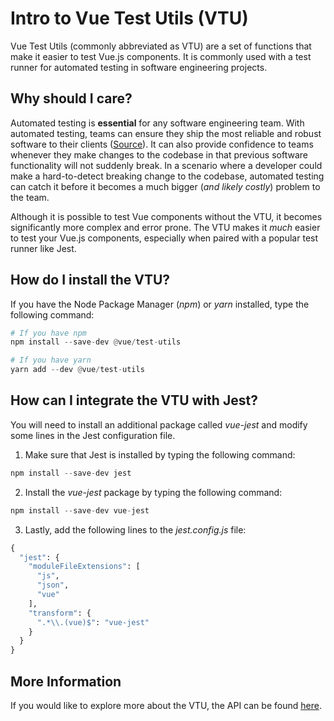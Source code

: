 # Intro to Vue Test Utils (VTU)
Vue Test Utils (commonly abbreviated as VTU) are a set of functions that make it easier to test Vue.js components.  It is commonly used
with a test runner for automated testing in software engineering projects.

## Why should I care?
Automated testing is **essential** for any software engineering team.  With automated testing, teams can ensure they ship the most reliable
and robust software to their clients ([Source](https://www.atlassian.com/continuous-delivery/software-testing/automated-testing)).  It can
also provide confidence to teams whenever they make changes to the codebase in that previous software functionality will not suddenly break. 
In a scenario where a developer could make a hard-to-detect breaking change to the codebase, automated testing can catch it before it becomes
a much bigger (*and likely costly*) problem to the team.

Although it is possible to test Vue components without the VTU, it becomes significantly more complex and error prone.
The VTU makes it *much* easier to test your Vue.js components, especially when paired with a popular test runner like Jest.

## How do I install the VTU?
If you have the Node Package Manager (*npm*) or *yarn* installed, type the following command:
```python
# If you have npm
npm install --save-dev @vue/test-utils

# If you have yarn
yarn add --dev @vue/test-utils
```

## How can I integrate the VTU with Jest?
You will need to install an additional package called *vue-jest* and modify some lines in the Jest configuration file.

1. Make sure that Jest is installed by typing the following command:
```python
npm install --save-dev jest
```

2. Install the *vue-jest* package by typing the following command:
```python
npm install --save-dev vue-jest
```

3. Lastly, add the following lines to the *jest.config.js* file:
```python
{
  "jest": {
    "moduleFileExtensions": [
      "js",
      "json",
      "vue"
    ],
    "transform": {
      ".*\\.(vue)$": "vue-jest"
    }
  }
}
```

## More Information
If you would like to explore more about the VTU, the API can be found [here](https://test-utils.vuejs.org/api/).
